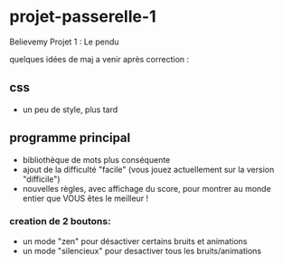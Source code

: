 # projet-passerelle-1

Believemy Projet 1 : Le pendu

quelques idées de maj a venir après correction :

## css

- un peu de style, plus tard

## programme principal

- bibliothèque de mots plus conséquente
- ajout de la difficulté "facile" (vous jouez actuellement sur la version "difficile")
- nouvelles règles, avec affichage du score, pour montrer au monde entier que VOUS êtes le meilleur !

### creation de 2 boutons:
- un mode "zen" pour désactiver certains bruits et animations
- un mode "silencieux" pour desactiver tous les bruits/animations